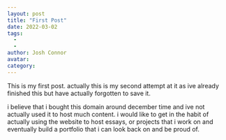 ```yaml
---
layout: post
title: "First Post"
date: 2022-03-02
tags: 
  - 
  - 
author: Josh Connor
avatar: 
category: 
---
```


This is my first post. actually this is my second attempt at it as ive already finished this but have actually forgotten to save it.

i believe that i bought this domain around december time and ive not actually used it to host much content. i would like to get in the habit of actually using the website to host essays, or projects that i work on and eventually build a portfolio that i can look back on and be proud of.


